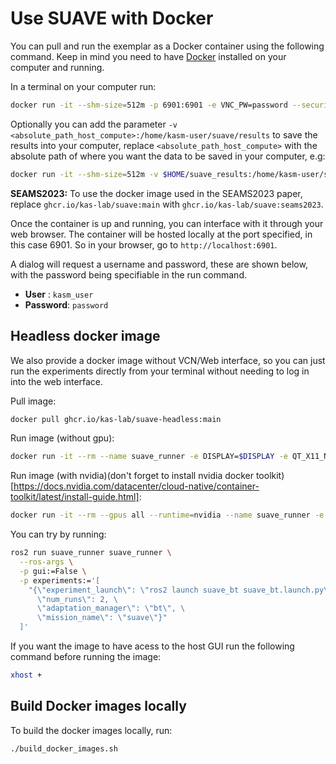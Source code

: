 # Use SUAVE with Docker

You can pull and run the exemplar as a Docker container using the following command. Keep in mind you need to have [Docker](https://docs.docker.com/get-docker/) installed on your computer and running.

In a terminal on your computer run:
```Bash
docker run -it --shm-size=512m -p 6901:6901 -e VNC_PW=password --security-opt seccomp=unconfined ghcr.io/kas-lab/suave:main
```

Optionally you can add the parameter `-v <absolute_path_host_compute>:/home/kasm-user/suave/results` to save the results into your computer, replace `<absolute_path_host_compute>` with the absolute path of where you want the data to be saved in your computer, e.g:

```Bash
docker run -it --shm-size=512m -v $HOME/suave_results:/home/kasm-user/suave/results -p 6901:6901 -e VNC_PW=password --security-opt seccomp=unconfined ghcr.io/kas-lab/suave:main
```

**SEAMS2023:** To use the docker image used in the SEAMS2023 paper, replace `ghcr.io/kas-lab/suave:main` with `ghcr.io/kas-lab/suave:seams2023`.

Once the container is up and running, you can interface with it through your web browser. The container will be hosted locally at the port specified, in this case 6901. So in your browser, go to
`http://localhost:6901`.

A dialog will request a username and password, these are shown below, with the password being specifiable in the run command.

 - **User** : `kasm_user`
 - **Password**: `password`

<!-- Now you can proceed to [run the exemplar](#run-suave). -->

## Headless docker image

We also provide a docker image without VCN/Web interface, so you can just run the experiments directly from your terminal without needing to log in into the web interface.

Pull image:
```Bash
docker pull ghcr.io/kas-lab/suave-headless:main
```

Run image (without gpu):
```Bash
docker run -it --rm --name suave_runner -e DISPLAY=$DISPLAY -e QT_X11_NO_MITSHM=1 -v /tmp/.X11-unix:/tmp/.X11-unix -v /etc/localtime:/etc/localtime:ro -v $HOME/suave_ws/src/suave:/home/ubuntu-user/suave_ws/src/suave suave-headless
```

Run image (with nvidia)(don't forget to install nvidia docker toolkit)[https://docs.nvidia.com/datacenter/cloud-native/container-toolkit/latest/install-guide.html]:
```Bash
docker run -it --rm --gpus all --runtime=nvidia --name suave_runner -e DISPLAY=$DISPLAY -e QT_X11_NO_MITSHM=1 -e NVIDIA_VISIBLE_DEVICES=all -e NVIDIA_DRIVER_CAPABILITIES=all -v /dev/dri:/dev/dri -v /tmp/.X11-unix:/tmp/.X11-unix -v /etc/localtime:/etc/localtime:ro -v $HOME/suave_ws/src/suave:/home/ubuntu-user/suave_ws/src/suave suave-headless
```

You can try by running:

```Bash
ros2 run suave_runner suave_runner \
  --ros-args \
  -p gui:=False \
  -p experiments:='[
    "{\"experiment_launch\": \"ros2 launch suave_bt suave_bt.launch.py\", \
      \"num_runs\": 2, \
      \"adaptation_manager\": \"bt\", \
      \"mission_name\": \"suave\"}"
  ]'
```

If you want the image to have acess to the host GUI run the following command before running the image:
```Bash
xhost +
```

## Build Docker images locally
To build the docker images locally, run:

```Bash
./build_docker_images.sh
```
